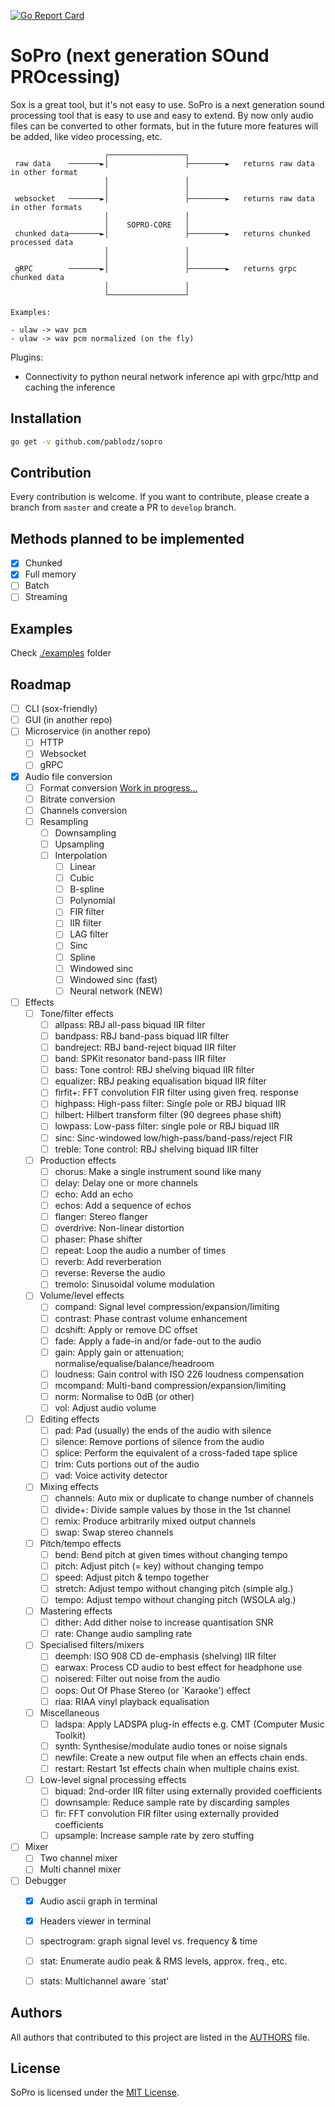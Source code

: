 [![Go Report Card](https://goreportcard.com/badge/github.com/pablodz/sopro)](https://goreportcard.com/report/github.com/pablodz/sopro)

# SoPro (next generation SOund PROcessing)

Sox is a great tool, but it's not easy to use. SoPro is a next generation sound processing tool that is easy to use and easy to extend. By now only audio files can be converted to other formats, but in the future more features will be added, like video processing, etc.

```
                     ┌─────────────────┐
 raw data    ───────►│                 ├────────►   returns raw data in other format
                     │                 │
                     │                 │
 websocket   ───────►│                 ├────────►   returns raw data in other formats
                     │                 │
                     │    SOPRO-CORE   │
 chunked data───────►│                 ├────────►   returns chunked processed data
                     │                 │
                     │                 │
 gRPC        ───────►│                 ├────────►   returns grpc chunked data
                     │                 │
                     └─────────────────┘

Examples:

- ulaw -> wav pcm
- ulaw -> wav pcm normalized (on the fly)
```

Plugins:
- Connectivity to python neural network inference api with grpc/http and caching the inference

## Installation

```bash
go get -v github.com/pablodz/sopro
```

## Contribution

Every contribution is welcome. If you want to contribute, please create a branch from `master` and create a PR to `develop` branch.

## Methods planned to be implemented

- [x] Chunked
- [x] Full memory
- [ ] Batch
- [ ] Streaming

## Examples

Check [./examples](./examples/) folder

## Roadmap

- [ ] CLI (sox-friendly)
- [ ] GUI (in another repo)
- [ ] Microservice (in another repo)
  - [ ] HTTP
  - [ ] Websocket
  - [ ] gRPC
- [x] Audio file conversion
  - [ ] Format conversion [Work in progress...](docs/format_table.md)
  - [ ] Bitrate conversion
  - [ ] Channels conversion
  - [ ] Resampling
    - [ ] Downsampling
    - [ ] Upsampling
    - [ ] Interpolation
      - [ ] Linear
      - [ ] Cubic
      - [ ] B-spline
      - [ ] Polynomial
      - [ ] FIR filter 
      - [ ] IIR filter
      - [ ] LAG filter
      - [ ] Sinc
      - [ ] Spline
      - [ ] Windowed sinc
      - [ ] Windowed sinc (fast)
      - [ ] Neural network (NEW)
- [ ] Effects 
  - [ ] Tone/filter effects
    - [ ] allpass: RBJ all-pass biquad IIR filter
    - [ ] bandpass: RBJ band-pass biquad IIR filter
    - [ ] bandreject: RBJ band-reject biquad IIR filter
    - [ ] band: SPKit resonator band-pass IIR filter
    - [ ] bass: Tone control: RBJ shelving biquad IIR filter
    - [ ] equalizer: RBJ peaking equalisation biquad IIR filter
    - [ ] firfit+: FFT convolution FIR filter using given freq. response 
    - [ ] highpass: High-pass filter: Single pole or RBJ biquad IIR
    - [ ] hilbert: Hilbert transform filter (90 degrees phase shift)
    - [ ] lowpass: Low-pass filter: single pole or RBJ biquad IIR
    - [ ] sinc: Sinc-windowed low/high-pass/band-pass/reject FIR
    - [ ] treble: Tone control: RBJ shelving biquad IIR filter
  - [ ] Production effects
    - [ ] chorus: Make a single instrument sound like many
    - [ ] delay: Delay one or more channels
    - [ ] echo: Add an echo
    - [ ] echos: Add a sequence of echos
    - [ ] flanger: Stereo flanger
    - [ ] overdrive: Non-linear distortion
    - [ ] phaser: Phase shifter
    - [ ] repeat: Loop the audio a number of times
    - [ ] reverb: Add reverberation
    - [ ] reverse: Reverse the audio 
    - [ ] tremolo: Sinusoidal volume modulation
  - [ ] Volume/level effects
    - [ ] compand: Signal level compression/expansion/limiting
    - [ ] contrast: Phase contrast volume enhancement
    - [ ] dcshift: Apply or remove DC offset
    - [ ] fade: Apply a fade-in and/or fade-out to the audio
    - [ ] gain: Apply gain or attenuation; normalise/equalise/balance/headroom
    - [ ] loudness: Gain control with ISO 226 loudness compensation
    - [ ] mcompand: Multi-band compression/expansion/limiting
    - [ ] norm: Normalise to 0dB (or other)
    - [ ] vol: Adjust audio volume
  - [ ] Editing effects
    - [ ] pad: Pad (usually) the ends of the audio with silence
    - [ ] silence: Remove portions of silence from the audio
    - [ ] splice: Perform the equivalent of a cross-faded tape splice
    - [ ] trim: Cuts portions out of the audio
    - [ ] vad: Voice activity detector
  - [ ] Mixing effects
    - [ ] channels: Auto mix or duplicate to change number of channels
    - [ ] divide+: Divide sample values by those in the 1st channel 
    - [ ] remix: Produce arbitrarily mixed output channels
    - [ ] swap: Swap stereo channels
  - [ ] Pitch/tempo effects
    - [ ] bend: Bend pitch at given times without changing tempo
    - [ ] pitch: Adjust pitch (= key) without changing tempo
    - [ ] speed: Adjust pitch & tempo together
    - [ ] stretch: Adjust tempo without changing pitch (simple alg.)
    - [ ] tempo: Adjust tempo without changing pitch (WSOLA alg.)
  - [ ] Mastering effects
    - [ ] dither: Add dither noise to increase quantisation SNR
    - [ ] rate: Change audio sampling rate
  - [ ] Specialised filters/mixers
    - [ ] deemph: ISO 908 CD de-emphasis (shelving) IIR filter
    - [ ] earwax: Process CD audio to best effect for headphone use
    - [ ] noisered: Filter out noise from the audio
    - [ ] oops: Out Of Phase Stereo (or `Karaoke') effect
    - [ ] riaa: RIAA vinyl playback equalisation
  - [ ] Miscellaneous
    - [ ] ladspa: Apply LADSPA plug-in effects e.g. CMT (Computer Music Toolkit)
    - [ ] synth: Synthesise/modulate audio tones or noise signals
    - [ ] newfile: Create a new output file when an effects chain ends.
    - [ ] restart: Restart 1st effects chain when multiple chains exist.
  - [ ] Low-level signal processing effects
    - [ ] biquad: 2nd-order IIR filter using externally provided coefficients
    - [ ] downsample: Reduce sample rate by discarding samples
    - [ ] fir: FFT convolution FIR filter using externally provided coefficients
    - [ ] upsample: Increase sample rate by zero stuffing
- [ ] Mixer
  - [ ] Two channel mixer
  - [ ] Multi channel mixer
- [ ] Debugger
  - [x] Audio ascii graph in terminal
  - [x] Headers viewer in terminal
  - [ ] spectrogram: graph signal level vs. frequency & time
  - [ ] stat: Enumerate audio peak & RMS levels, approx. freq., etc.
  - [ ] stats: Multichannel aware `stat'


## Authors

All authors that contributed to this project are listed in the [AUTHORS](AUTHORS) file.

## License

SoPro is licensed under the [MIT License](LICENSE).